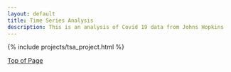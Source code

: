 ```yaml
---
layout: default
title: Time Series Analysis
description: This is an analysis of Covid 19 data from Johns Hopkins 
---
```


{% include projects/tsa_project.html %}

[Top of Page](#page-top)
